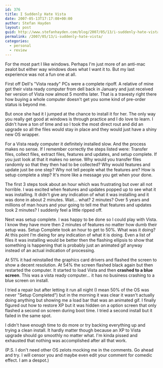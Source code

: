 ```yaml
---
id: 376
title: I Suddenly Hate Vista
date: 2007-05-13T17:17:08+00:00
author: Stefan Hayden
layout: post
guid: http://www.stefanhayden.com/blog/2007/05/13/i-suddenly-hate-vista/
permalink: /2007/05/13/i-suddenly-hate-vista/
categories:
  - personal
  - review
---
```

<p>For the most part I like windows. Perhaps I'm just more of an anti-mac zealot but either way windows does what I want it to. But my last experience was not a fun one at all.</p>
<p>First off Dell's "Vista ready" PCs were a complete ripoff. A relative of mine got their vista ready computer from dell back in January and just received her version of Vista now almost 5 months later. That is a travesty right there how buying a whole computer doesn't get you some kind of pre-order status is beyond me.</p>
<p>But once she had it I jumped at the chance to install it for her. The only way you really get good at windows is through practice and I do love to learn. I didn't have a ton of time and so I took the most direct rout and did an upgrade so all the files would stay in place and they would just have a shiny new OS wrapper.</p>
<p>For a Vista ready computer it definitely installed slow. And the process makes no sense. If I remember correctly the steps listed were: Transfer files,  collect files, extract files, features and updates, and setup complete. If you just look at that it makes no sense. Why would you transfer files randomly so that they then had to be collected? Why would features and update just be one step? Why not tell people what the features are? How is setup complete a step? It's more like a message you get when your done.</p>
<p>The first 3 steps took about an hour which was frustrating but over all not horrible. I was excited when features and updates popped up to see what it was installing. It didn't give any indication of what it was installing and it was done in about 2 minutes. Wait... what? 2 minutes? Over 5 years and millions of man hours and your going to tell me that features and updates took 2 minutes? I suddenly feel a little ripped off.</p>
<p>Next was setup complete. I was happy to be done so I could play with Vista. I know they have more then 2 minutes of features no matter how dumb their setup was. Setup Complete took an hour to get to 50%. What was it doing? At this point I'm dieing for any indication of what it is doing. Even a list of files it was installing would be better then the flashing ellipsis to show that something is happening that is probably just an animated gif anyway instead of an actual indication of processing.</p>
<p>At 51% it had reinstalled the graphics card drivers and flashed the screen to show a decent resolution. At 54% the screen flashed black again but then restarted the computer. It started to load Vista and then <strong>crashed to a blue screen</strong>. This was a vista ready computer... it has no business crashing to a blue screen on install.</p>
<p>I tried a repair but after letting it run all night (I mean 50% of the OS was never "Setup Completed") but in the morning it was clear it wasn't actually doing anything but showing me a load bar that was an animated gif. I finally figured out how to restore XP but it was hidden on a option screen that only flashed a second on screen during boot time. I tried a second install but it failed in the same spot.</p>
<p>I didn't have enough time to do more or try backing everything up and trying a clean install. It hardly matter though because an XP to Vista upgrade should go smoothly no matter what. I'm kinda pissed and exhausted that nothing was accomplished after all that work.</p>
<p>(P.S. I don't need other OS zelots mocking me in the comments. Go ahead and try. I will censor you and maybe even edit your comment for comedic effect. I am a despot.)</p>
